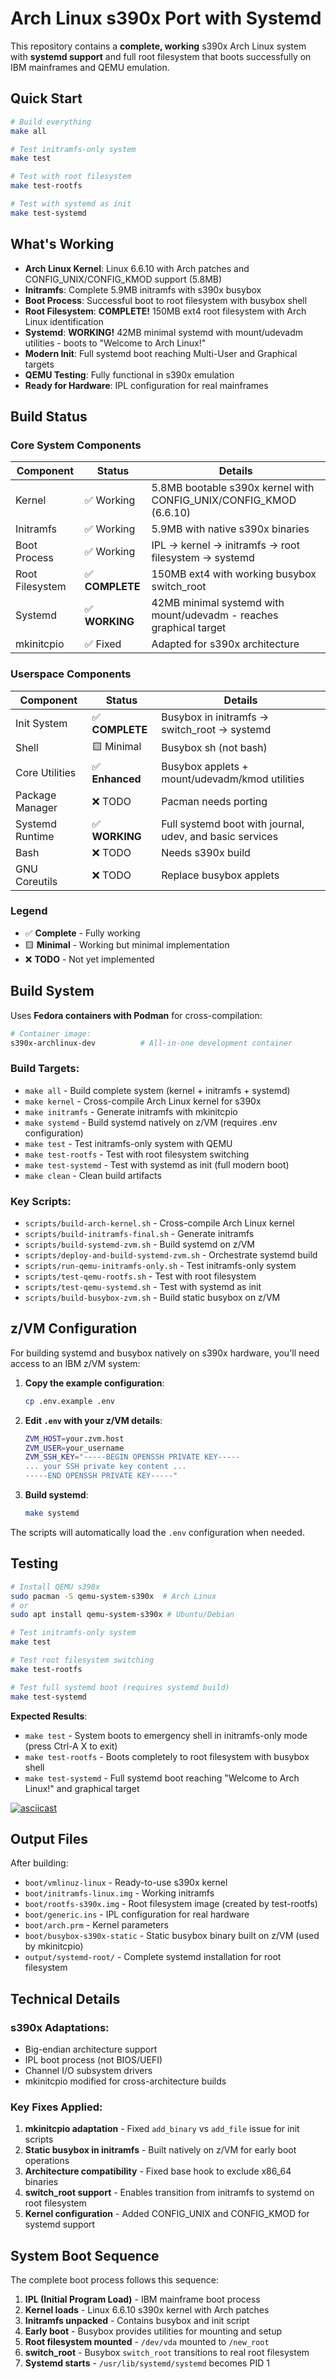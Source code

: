 # Arch Linux s390x Port with Systemd

This repository contains a **complete, working** s390x Arch Linux system with **systemd support** and full root filesystem that boots successfully on IBM mainframes and QEMU emulation.

## Quick Start

```bash
# Build everything
make all

# Test initramfs-only system
make test

# Test with root filesystem
make test-rootfs

# Test with systemd as init
make test-systemd
```

## What's Working

- **Arch Linux Kernel**: Linux 6.6.10 with Arch patches and CONFIG_UNIX/CONFIG_KMOD support (5.8MB)
- **Initramfs**: Complete 5.9MB initramfs with s390x busybox
- **Boot Process**: Successful boot to root filesystem with busybox shell
- **Root Filesystem**: **COMPLETE!** 150MB ext4 root filesystem with Arch Linux identification
- **Systemd**: **WORKING!** 42MB minimal systemd with mount/udevadm utilities - boots to "Welcome to Arch Linux!"
- **Modern Init**: Full systemd boot reaching Multi-User and Graphical targets
- **QEMU Testing**: Fully functional in s390x emulation
- **Ready for Hardware**: IPL configuration for real mainframes

## Build Status

### Core System Components
| Component | Status | Details |
|-----------|--------|---------|
| Kernel | ✅ Working | 5.8MB bootable s390x kernel with CONFIG_UNIX/CONFIG_KMOD (6.6.10) |
| Initramfs | ✅ Working | 5.9MB with native s390x binaries |
| Boot Process | ✅ Working | IPL → kernel → initramfs → root filesystem → systemd |
| Root Filesystem | ✅ **COMPLETE** | 150MB ext4 with working busybox switch_root |
| Systemd | ✅ **WORKING** | 42MB minimal systemd with mount/udevadm - reaches graphical target |
| mkinitcpio | ✅ Fixed | Adapted for s390x architecture |

### Userspace Components
| Component | Status | Details |
|-----------|--------|---------|
| Init System | ✅ **COMPLETE** | Busybox in initramfs → switch_root → systemd |
| Shell | 🟨 Minimal | Busybox sh (not bash) |
| Core Utilities | ✅ **Enhanced** | Busybox applets + mount/udevadm/kmod utilities |
| Package Manager | ❌ TODO | Pacman needs porting |
| Systemd Runtime | ✅ **WORKING** | Full systemd boot with journal, udev, and basic services |
| Bash | ❌ TODO | Needs s390x build |
| GNU Coreutils | ❌ TODO | Replace busybox applets |

### Legend
- ✅ **Complete** - Fully working
- 🟨 **Minimal** - Working but minimal implementation
- ❌ **TODO** - Not yet implemented

## Build System

Uses **Fedora containers with Podman** for cross-compilation:

```bash
# Container image:
s390x-archlinux-dev          # All-in-one development container
```

### Build Targets:
- `make all` - Build complete system (kernel + initramfs + systemd)
- `make kernel` - Cross-compile Arch Linux kernel for s390x
- `make initramfs` - Generate initramfs with mkinitcpio
- `make systemd` - Build systemd natively on z/VM (requires .env configuration)
- `make test` - Test initramfs-only system with QEMU
- `make test-rootfs` - Test with root filesystem switching
- `make test-systemd` - Test with systemd as init (full modern boot)
- `make clean` - Clean build artifacts

### Key Scripts:
- `scripts/build-arch-kernel.sh` - Cross-compile Arch Linux kernel
- `scripts/build-initramfs-final.sh` - Generate initramfs
- `scripts/build-systemd-zvm.sh` - Build systemd on z/VM
- `scripts/deploy-and-build-systemd-zvm.sh` - Orchestrate systemd build
- `scripts/run-qemu-initramfs-only.sh` - Test initramfs-only system
- `scripts/test-qemu-rootfs.sh` - Test with root filesystem
- `scripts/test-qemu-systemd.sh` - Test with systemd as init
- `scripts/build-busybox-zvm.sh` - Build static busybox on z/VM

## z/VM Configuration

For building systemd and busybox natively on s390x hardware, you'll need access to an IBM z/VM system:

1. **Copy the example configuration**:
   ```bash
   cp .env.example .env
   ```

2. **Edit `.env` with your z/VM details**:
   ```bash
   ZVM_HOST=your.zvm.host
   ZVM_USER=your_username
   ZVM_SSH_KEY="-----BEGIN OPENSSH PRIVATE KEY-----
   ... your SSH private key content ...
   -----END OPENSSH PRIVATE KEY-----"
   ```

3. **Build systemd**:
   ```bash
   make systemd
   ```

The scripts will automatically load the `.env` configuration when needed.

## Testing

```bash
# Install QEMU s390x
sudo pacman -S qemu-system-s390x  # Arch Linux
# or
sudo apt install qemu-system-s390x # Ubuntu/Debian

# Test initramfs-only system
make test

# Test root filesystem switching
make test-rootfs

# Test full systemd boot (requires systemd build)
make test-systemd
```

**Expected Results**: 
- `make test` - System boots to emergency shell in initramfs-only mode (press Ctrl-A X to exit)
- `make test-rootfs` - Boots completely to root filesystem with busybox shell
- `make test-systemd` - Full systemd boot reaching "Welcome to Arch Linux!" and graphical target

[![asciicast](https://asciinema.org/a/u49jp0Bg7YoGtlGyTh6C9RJ7P.svg)](https://asciinema.org/a/u49jp0Bg7YoGtlGyTh6C9RJ7P)

## Output Files

After building:
- `boot/vmlinuz-linux` - Ready-to-use s390x kernel
- `boot/initramfs-linux.img` - Working initramfs  
- `boot/rootfs-s390x.img` - Root filesystem image (created by test-rootfs)
- `boot/generic.ins` - IPL configuration for real hardware
- `boot/arch.prm` - Kernel parameters
- `boot/busybox-s390x-static` - Static busybox binary built on z/VM (used by mkinitcpio)
- `output/systemd-root/` - Complete systemd installation for root filesystem

## Technical Details

### s390x Adaptations:
- Big-endian architecture support
- IPL boot process (not BIOS/UEFI)
- Channel I/O subsystem drivers
- mkinitcpio modified for cross-architecture builds

### Key Fixes Applied:
1. **mkinitcpio adaptation** - Fixed `add_binary` vs `add_file` issue for init scripts
2. **Static busybox in initramfs** - Built natively on z/VM for early boot operations
3. **Architecture compatibility** - Fixed base hook to exclude x86_64 binaries
4. **switch_root support** - Enables transition from initramfs to systemd on root filesystem
5. **Kernel configuration** - Added CONFIG_UNIX and CONFIG_KMOD for systemd support

## System Boot Sequence

The complete boot process follows this sequence:

1. **IPL (Initial Program Load)** - IBM mainframe boot process
2. **Kernel loads** - Linux 6.6.10 s390x kernel with Arch patches
3. **Initramfs unpacked** - Contains busybox and init script
4. **Early boot** - Busybox provides utilities for mounting and setup
5. **Root filesystem mounted** - `/dev/vda` mounted to `/new_root`
6. **switch_root** - Busybox `switch_root` transitions to real root filesystem
7. **Systemd starts** - `/usr/lib/systemd/systemd` becomes PID 1
